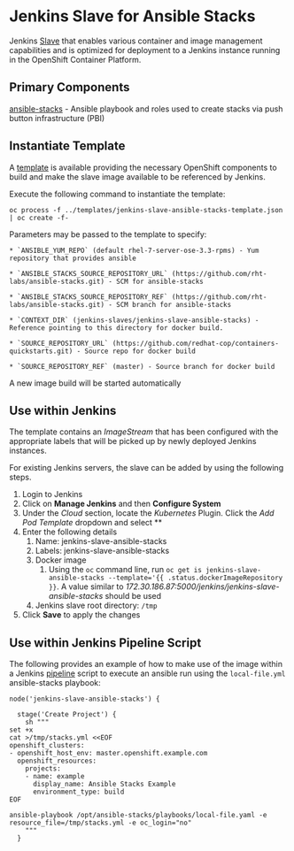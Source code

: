 Jenkins Slave for Ansible Stacks
=============================

Jenkins [Slave](https://wiki.jenkins-ci.org/display/JENKINS/Distributed+builds) that enables various container and image management capabilities and is optimized for deployment to a Jenkins instance running in the OpenShift Container Platform.

## Primary Components

[ansible-stacks](https://github.com/rht-labs/ansible-stacks) - Ansible playbook and roles used to create stacks via push button infrastructure (PBI)

## Instantiate Template

A [template](../templates/jenkins-slave-ansible-stacks-template.json) is available providing the necessary OpenShift components to build and make the slave image available to be referenced by Jenkins.

Execute the following command to instantiate the template:

```
oc process -f ../templates/jenkins-slave-ansible-stacks-template.json | oc create -f-
```

Parameters may be passed to the template to specify:

    * `ANSIBLE_YUM_REPO` (default rhel-7-server-ose-3.3-rpms) - Yum repository that provides ansible

    * `ANSIBLE_STACKS_SOURCE_REPOSITORY_URL` (https://github.com/rht-labs/ansible-stacks.git) - SCM for ansible-stacks

    * `ANSIBLE_STACKS_SOURCE_REPOSITORY_REF` (https://github.com/rht-labs/ansible-stacks.git) - SCM branch for ansible-stacks

    * `CONTEXT_DIR` (jenkins-slaves/jenkins-slave-ansible-stacks) - Reference pointing to this directory for docker build.

    * `SOURCE_REPOSITORY_URL` (https://github.com/redhat-cop/containers-quickstarts.git) - Source repo for docker build

    * `SOURCE_REPOSITORY_REF` (master) - Source branch for docker build

A new image build will be started automatically

## Use within Jenkins

The template contains an *ImageStream* that has been configured with the appropriate labels that will be picked up by newly deployed Jenkins instances.

For existing Jenkins servers, the slave can be added by using the following steps.

1. Login to Jenkins
2. Click on **Manage Jenkins** and then **Configure System**
3. Under the *Cloud* section, locate the *Kubernetes* Plugin. Click the *Add Pod Template* dropdown and select **
4. Enter the following details
	1. Name: jenkins-slave-ansible-stacks
	2. Labels: jenkins-slave-ansible-stacks
	3. Docker image
		1. Using the `oc` command line, run `oc get is jenkins-slave-ansible-stacks --template='{{ .status.dockerImageRepository }}`. A value similar to *172.30.186.87:5000/jenkins/jenkins-slave-ansible-stacks* should be used
	4. Jenkins slave root directory: `/tmp`
5. Click **Save** to apply the changes
	

## Use within Jenkins Pipeline Script

The following provides an example of how to make use of the image within a Jenkins [pipeline](https://jenkins.io/doc/book/pipeline/) script to execute an ansible run using the `local-file.yml` ansible-stacks playbook:

```
node('jenkins-slave-ansible-stacks') { 

  stage('Create Project') {
    sh """
set +x
cat >/tmp/stacks.yml <<EOF
openshift_clusters:
- openshift_host_env: master.openshift.example.com
  openshift_resources:
    projects:
    - name: example
      display_name: Ansible Stacks Example
      environment_type: build
EOF

ansible-playbook /opt/ansible-stacks/playbooks/local-file.yaml -e resource_file=/tmp/stacks.yml -e oc_login="no"
    """
  }
```
